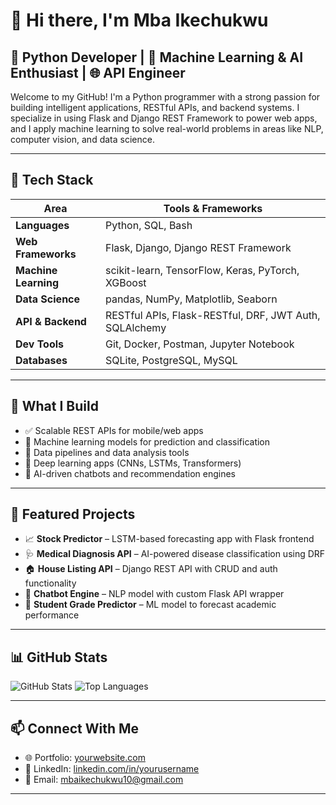 # 👋 Hi there, I'm Mba Ikechukwu

## 🐍 Python Developer | 🤖 Machine Learning & AI Enthusiast | 🌐 API Engineer

Welcome to my GitHub! I'm a Python programmer with a strong passion for building intelligent applications, RESTful APIs, and backend systems. I specialize in using Flask and Django REST Framework to power web apps, and I apply machine learning to solve real-world problems in areas like NLP, computer vision, and data science.

---

## 🔧 Tech Stack

| Area                  | Tools & Frameworks                                       |
|------------------------|----------------------------------------------------------|
| **Languages**         | Python, SQL, Bash                                        |
| **Web Frameworks**    | Flask, Django, Django REST Framework                     |
| **Machine Learning**  | scikit-learn, TensorFlow, Keras, PyTorch, XGBoost        |
| **Data Science**      | pandas, NumPy, Matplotlib, Seaborn                       |
| **API & Backend**     | RESTful APIs, Flask-RESTful, DRF, JWT Auth, SQLAlchemy   |
| **Dev Tools**         | Git, Docker, Postman, Jupyter Notebook                   |
| **Databases**         | SQLite, PostgreSQL, MySQL                                |

---

## 🚀 What I Build

- ✅ Scalable REST APIs for mobile/web apps  
- 🤖 Machine learning models for prediction and classification  
- 🔬 Data pipelines and data analysis tools  
- 🧠 Deep learning apps (CNNs, LSTMs, Transformers)  
- 📡 AI-driven chatbots and recommendation engines  

---

## 📂 Featured Projects

- 📈 **Stock Predictor** – LSTM-based forecasting app with Flask frontend  
- 🩺 **Medical Diagnosis API** – AI-powered disease classification using DRF  
- 🏠 **House Listing API** – Django REST API with CRUD and auth functionality  
- 💬 **Chatbot Engine** – NLP model with custom Flask API wrapper  
- 🎒 **Student Grade Predictor** – ML model to forecast academic performance

---

## 📊 GitHub Stats
![GitHub Stats](https://github-readme-stats.vercel.app/api?username=yourusername&show_icons=true&theme=gruvbox)
![Top Languages](https://github-readme-stats.vercel.app/api/top-langs/?username=yourusername&layout=compact&theme=gruvbox)

---

## 📫 Connect With Me
- 🌐 Portfolio: [yourwebsite.com](https://yourwebsite.com)
- 💼 LinkedIn: [linkedin.com/in/yourusername]([https://linkedin.com/in/yourusername](https://www.linkedin.com/in/ikechukwu-mba-247749303/))
- 📧 Email: mbaikechukwu10@gmail.com

---

